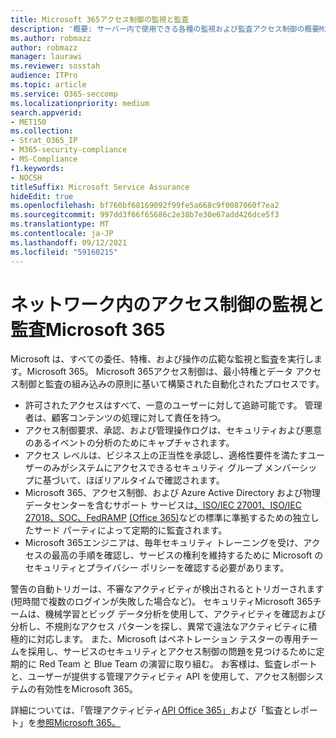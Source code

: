 ```yaml
---
title: Microsoft 365アクセス制御の監視と監査
description: '概要: サーバー内で使用できる各種の監視および監査アクセス制御の概要Microsoft 365。'
ms.author: robmazz
author: robmazz
manager: laurawi
ms.reviewer: sosstah
audience: ITPro
ms.topic: article
ms.service: O365-seccomp
ms.localizationpriority: medium
search.appverid:
- MET150
ms.collection:
- Strat_O365_IP
- M365-security-compliance
- MS-Compliance
f1.keywords:
- NOCSH
titleSuffix: Microsoft Service Assurance
hideEdit: true
ms.openlocfilehash: bf760bf68169092f99fe5a668c9f0087060f7ea2
ms.sourcegitcommit: 997dd3f66f65686c2e38b7e30e67add426dce5f3
ms.translationtype: MT
ms.contentlocale: ja-JP
ms.lasthandoff: 09/12/2021
ms.locfileid: "59160215"
---
```

# <a name="monitoring-and-auditing-access-controls-in-microsoft-365"></a>ネットワーク内のアクセス制御の監視と監査Microsoft 365

Microsoft は、すべての委任、特権、および操作の広範な監視と監査を実行します。Microsoft 365。 Microsoft 365アクセス制御は、最小特権とデータ アクセス制御と監査の組み込みの原則に基いて構築された自動化されたプロセスです。

- 許可されたアクセスはすべて、一意のユーザーに対して追跡可能です。 管理者は、顧客コンテンツの処理に対して責任を持つ。
- アクセス制御要求、承認、および管理操作ログは、セキュリティおよび悪意のあるイベントの分析のためにキャプチャされます。
- アクセス レベルは、ビジネス上の正当性を承認し、適格性要件を満たすユーザーのみがシステムにアクセスできるセキュリティ グループ メンバーシップに基づいて、ほぼリアルタイムで確認されます。
- Microsoft 365、アクセス制御、および Azure Active Directory および物理データセンターを含む[](https://www.microsoft.com/TrustCenter/Compliance?service=Office#Icons)サポート サービスは[、ISO/IEC 27001、ISO/IEC 27018、SOC、FedRAMP](https://www.microsoft.com/TrustCenter/Compliance/iso-iec-27001) [(Office 365)](https://www.microsoft.com/TrustCenter/Compliance/FedRAMP)などの標準[](https://www.microsoft.com/TrustCenter/Compliance/SOC)に準拠するための独立したサード パーティによって定期的に監査されます。 [](https://www.microsoft.com/TrustCenter/Compliance/iso-iec-27018)
- Microsoft 365エンジニアは、毎年セキュリティ トレーニングを受け、アクセスの最高の手順を確認し、サービスの権利を維持するために Microsoft のセキュリティとプライバシー ポリシーを確認する必要があります。

警告の自動トリガーは、不審なアクティビティが検出されるとトリガーされます (短時間で複数のログインが失敗した場合など)。 セキュリティMicrosoft 365チームは、機械学習とビッグ データ分析を使用して、アクティビティを確認および分析し、不規則なアクセス パターンを探し、異常で違法なアクティビティに積極的に対応します。 また、Microsoft はペネトレーション テスターの専用チームを採用し、サービスのセキュリティとアクセス制御の問題を見つけるために定期的に Red Team と Blue Team の演習に取り組む。 お客様は、監査レポートと、ユーザーが提供する管理アクティビティ API を使用して、アクセス制御システムの有効性をMicrosoft 365。

詳細については、「管理アクティビティ[API Office 365」](/office/office-365-management-api/office-365-management-activity-api-reference)および「監査とレポート」を[参照Microsoft 365。](assurance-auditing-and-reporting-overview.md)
